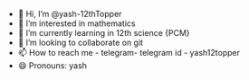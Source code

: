 - 👋 Hi, I’m @yash-12thTopper
- 👀 I’m interested in mathematics
- 🌱 I’m currently learning in 12th science {PCM}
- 💞️ I’m looking to collaborate on git
- 📫 How to reach me - telegram-  telegram id - yash12topper
- 😄 Pronouns: yash

<!---
yash-12thTopper/yash-12thTopper is a ✨ special ✨ repository because its `README.md` (this file) appears on your GitHub profile.
You can click the Preview link to take a look at your changes.
--->
